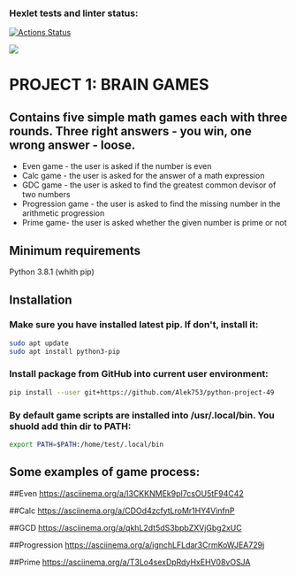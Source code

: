 ### Hexlet tests and linter status:
[![Actions Status](https://github.com/Alek753/python-project-49/workflows/hexlet-check/badge.svg)](https://github.com/Alek753/python-project-49/actions)

<a href="https://codeclimate.com/github/Alek753/python-project-49/maintainability"><img src="https://api.codeclimate.com/v1/badges/01099b6f06eb56df74a9/maintainability" /></a>

# PROJECT 1: BRAIN GAMES
## Contains five simple math games each with three rounds. Three right answers - you win, one wrong answer - loose.
* Even game - the user is asked if the number is even
* Calc game - the user is asked for the answer of a math expression
* GDC game - the user is asked to find the greatest common devisor of two numbers
* Progression game - the user is asked to find the missing number in the arithmetic progression
* Prime game- the user is asked whether the given number is prime or not

## Minimum requirements
Python 3.8.1 (whith pip)


## Installation
### Make sure you have installed latest pip. If don't, install it:
```bash
sudo apt update
sudo apt install python3-pip
```

### Install package from GitHub into current user environment:
```bash
pip install --user git+https://github.com/Alek753/python-project-49
```

### By default game scripts are installed into /usr/.local/bin. You shuold add thin dir to PATH:
```bash
export PATH=$PATH:/home/test/.local/bin
```

## Some examples of game process:

##Even
https://asciinema.org/a/I3CKKNMEk9pI7csOU5tF94C42

##Calc
https://asciinema.org/a/CDOd4zcfytLroMr1HY4VinfnP

##GCD
https://asciinema.org/a/qkhL2dt5dS3bpbZXVjGbg2xUC

##Progression
https://asciinema.org/a/ignchLFLdar3CrmKoWJEA729j

##Prime
https://asciinema.org/a/T3Lo4sexDpRdyHxEHV08vOSJA